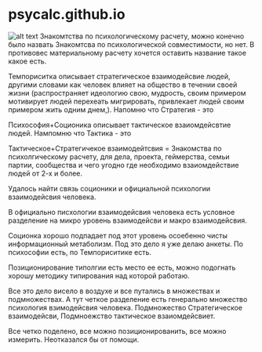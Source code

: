 # psycalc.github.io
![alt text](https://psycalc.github.io/images/psycalc-gears.jpg)
Знакомтства по психологическому расчету, можно конечно было назвать Знакомтсва по психологической совместимости, но нет. В противовес материальному расчету хочется оставить название такое какое есть.

Темпориситка описывает стратегическое взаимодейсвие людей, другими словами как человек влияет на общество в течении своей жизни (распространяет идеологию свою, мудрость, своим примером мотивирует людей перехеать мигрировать, привлекает людей своим примером жить одним днем,). Напомню что Стратегия - это

Психософия+Соционика описывает тактическое взаиомдейсвтие людей. Нампомню что Тактика - это

Тактическое+Стратегичекое взаимодейтсвия = Знакомства по психолгическому расчету, для дела, проекта, геймерства, семьи партии, сообщества и чего угодно где необходимо взаиомдействие людей от 2-х и более.

Удалось найти связь соционики и официальной психологии взаимодейсвия человека.
 
В официально писхологии взаимодейсвия человека есть условное разделение на микро уровень взаимодейсви и макро взаимодейсвия.
 
Соционка хорошо подпадает под этот уровень осоебенно чисты информационный метаболизм. Под это дело я уже делаю анкеты. По психософии есть, по Темпориситике есть.
 
Позиционирование типолгии есть место ее есть, можно подогнать хорошу методику типирования над которой работаю.
 
Все это дело висело в воздухе и все путались в множествах и подмножествах. А тут четкое разделение есть генерально множество психология взимодейсвия человека. Подмножество Стратегическое взаимодейсви, Подмноежство тактическое взаиомдейсвиет.
 
Все четко поделено, все можно позиционированить, все можно измерить. Неотказался бы от помощи.
